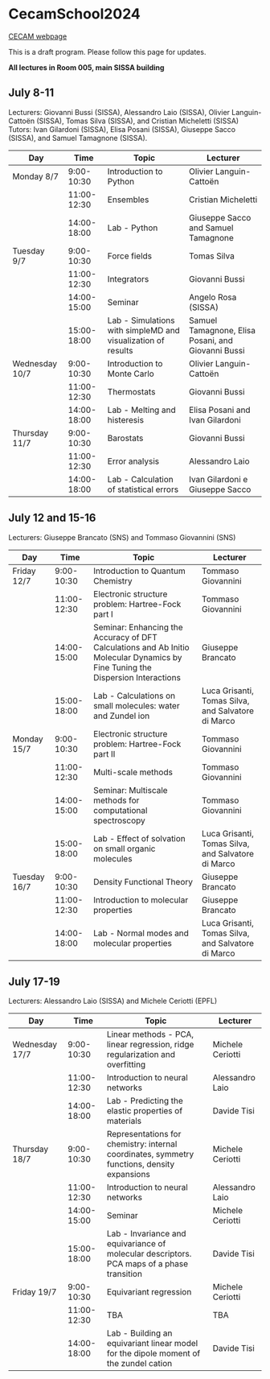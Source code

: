 # CecamSchool2024

[CECAM webpage](https://www.cecam.org/workshop-details/summer-school-on-molecular-dynamics-for-material-science-nanotechnology-and-biophysics-1329)

This is a draft program. Please follow this page for updates.

**All lectures in Room 005, main SISSA building**

## July 8-11

Lecturers: Giovanni Bussi (SISSA), Alessandro Laio (SISSA), Olivier Languin-Cattoën (SISSA), Tomas Silva (SISSA), and Cristian Micheletti (SISSA)
Tutors: Ivan Gilardoni (SISSA), Elisa Posani (SISSA), Giuseppe Sacco (SISSA), and Samuel Tamagnone (SISSA).

| Day | Time | Topic | Lecturer |
|-----|------|-------|----------|
| Monday 8/7  |  9:00-10:30 | Introduction to Python | Olivier Languin-Cattoën |
|             | 11:00-12:30 | Ensembles | Cristian Micheletti |
|             | 14:00-18:00 | Lab - Python | Giuseppe Sacco and Samuel Tamagnone |
| Tuesday 9/7 |  9:00-10:30 | Force fields | Tomas Silva |
|             | 11:00-12:30 | Integrators | Giovanni Bussi|
|            | 14:00-15:00 | Seminar | Angelo Rosa (SISSA) |
|             | 15:00-18:00 | Lab - Simulations with simpleMD and visualization of results | Samuel Tamagnone, Elisa Posani, and Giovanni Bussi |
| Wednesday 10/7 | 9:00-10:30 | Introduction to Monte Carlo | Olivier Languin-Cattoën |
|            |  11:00-12:30 | Thermostats | Giovanni Bussi |
|            | 14:00-18:00 | Lab - Melting and histeresis | Elisa Posani and Ivan Gilardoni |
| Thursday 11/7 |  9:00-10:30 | Barostats | Giovanni Bussi |
|            | 11:00-12:30 | Error analysis| Alessandro Laio |
|            | 14:00-18:00 | Lab - Calculation of statistical errors | Ivan Gilardoni e Giuseppe Sacco |


## July 12 and 15-16

Lecturers: Giuseppe Brancato (SNS) and Tommaso Giovannini (SNS)

| Day | Time | Topic | Lecturer |
|-----|------|-------|----------|
| Friday 12/7  |  9:00-10:30 | Introduction to Quantum Chemistry | Tommaso Giovannini |
|             | 11:00-12:30 | Electronic structure problem: Hartree-Fock part I | Tommaso Giovannini |
|            | 14:00-15:00 | Seminar: Enhancing the Accuracy of DFT Calculations and Ab Initio Molecular Dynamics by Fine Tuning the Dispersion Interactions | Giuseppe Brancato |
|             | 15:00-18:00 | Lab - Calculations on small molecules: water and Zundel ion | Luca Grisanti, Tomas Silva, and Salvatore di Marco |
| Monday 15/7 |  9:00-10:30 | Electronic structure problem: Hartree-Fock part II | Tommaso Giovannini |
|             | 11:00-12:30 | Multi-scale methods | Tommaso Giovannini|
|            | 14:00-15:00 | Seminar: Multiscale methods for computational spectroscopy | Tommaso Giovannini |
|             | 15:00-18:00 | Lab - Effect of solvation on small organic molecules | Luca Grisanti, Tomas Silva, and Salvatore di Marco |
| Tuesday 16/7 | 9:00-10:30 | Density Functional Theory | Giuseppe Brancato |
|            |  11:00-12:30 | Introduction to molecular properties | Giuseppe Brancato |
|            | 14:00-18:00 | Lab - Normal modes and molecular properties | Luca Grisanti, Tomas Silva, and Salvatore di Marco |


## July 17-19

Lecturers: Alessandro Laio (SISSA) and Michele Ceriotti (EPFL)

| Day | Time | Topic | Lecturer |
|-----|------|-------|----------|
| Wednesday 17/7  |  9:00-10:30 | Linear methods - PCA, linear regression, ridge regularization and overfitting | Michele Ceriotti |
|                 | 11:00-12:30 | Introduction to neural networks | Alessandro Laio |
|                 | 14:00-18:00 | Lab - Predicting the elastic properties of materials | Davide Tisi |
| Thursday 18/7   | 9:00-10:30 | Representations for chemistry: internal coordinates, symmetry functions, density expansions | Michele Ceriotti |
|                 |  11:00-12:30 | Introduction to neural networks | Alessandro Laio |
|                 | 14:00-15:00 | Seminar | Michele Ceriotti |
|                 | 15:00-18:00 | Lab - Invariance and equivariance of molecular descriptors. PCA maps of a phase transition | Davide Tisi |
| Friday 19/7     |  9:00-10:30 | Equivariant regression | Michele Ceriotti |
|                 | 11:00-12:30 | TBA| TBA |
|                 | 14:00-18:00 | Lab - Building an equivariant linear model for the dipole moment of the zundel cation | Davide Tisi |

